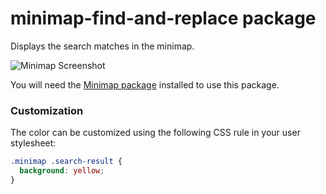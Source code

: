 # minimap-find-and-replace package

Displays the search matches in the minimap.

![Minimap Screenshot](https://github.com/atom-minimap/minimap-find-and-replace/blob/master/screenshot.png?raw=true)

You will need the [Minimap package](https://github.com/atom-minimap/minimap) installed to use this package.

### Customization

The color can be customized using the following CSS rule in your user stylesheet:

```css
.minimap .search-result {
  background: yellow;
}
```
